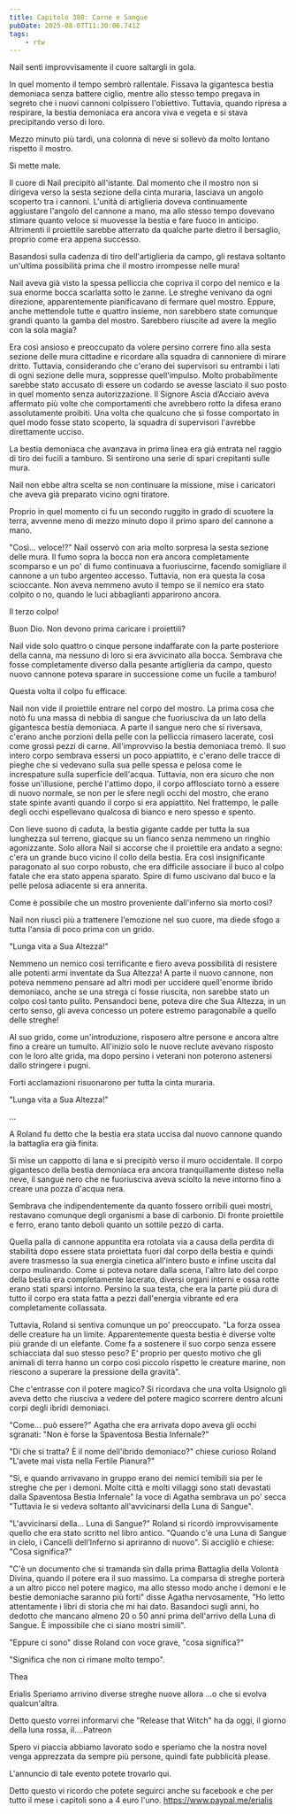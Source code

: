 ```yaml
---
title: Capitolo 380: Carne e Sangue
pubDate: 2025-08-07T11:30:06.741Z
tags:
    - rtw
---
```











Nail sentì improvvisamente il cuore saltargli in gola.


In quel momento il tempo sembrò rallentale. Fissava la gigantesca bestia demoniaca senza battere ciglio, mentre allo stesso tempo pregava in segreto che i nuovi cannoni colpissero l'obiettivo. Tuttavia, quando ripresa a respirare, la bestia demoniaca era ancora viva e vegeta e si stava precipitando verso di loro.


Mezzo minuto più tardi, una colonna di neve si sollevò da molto lontano rispetto il mostro.


Si mette male.


Il cuore di Nail precipitò all'istante. Dal momento che il mostro non si dirigeva verso la sesta sezione della cinta muraria, lasciava un angolo scoperto tra i cannoni. L'unità di artiglieria doveva continuamente aggiustare l'angolo del cannone a mano, ma allo stesso tempo dovevano stimare quanto veloce si muovesse la bestia e fare fuoco in anticipo. Altrimenti il proiettile sarebbe atterrato da qualche parte dietro il bersaglio, proprio come era appena successo.


Basandosi sulla cadenza di tiro dell'artiglieria da campo, gli restava soltanto un'ultima possibilità prima che il mostro irrompesse nelle mura!


Nail aveva già visto la spessa pelliccia che copriva il corpo del nemico e la sua enorme bocca scarlatta sotto le zanne. Le streghe venivano da ogni direzione, apparentemente pianificavano di fermare quel mostro. Eppure, anche mettendole tutte e quattro insieme, non sarebbero state comunque grandi quanto la gamba del mostro. Sarebbero riuscite ad avere la meglio con la sola magia?


Era così ansioso e preoccupato da volere persino correre fino alla sesta sezione delle mura cittadine e ricordare alla squadra di cannoniere di mirare dritto. Tuttavia, considerando che c'erano dei supervisori su entrambi i lati di ogni sezione delle mura, soppresse quell'impulso. Molto probabilmente sarebbe stato accusato di essere un codardo se avesse lasciato il suo posto in quel momento senza autorizzazione. Il Signore Ascia d’Acciaio aveva affermato più volte che comportamenti che avrebbero rotto la difesa erano assolutamente proibiti. Una volta che qualcuno che si fosse comportato in quel modo fosse stato scoperto, la squadra di supervisori l'avrebbe direttamente ucciso.


La bestia demoniaca che avanzava in prima linea era già entrata nel raggio di tiro dei fucili a tamburo. Si sentirono una serie di spari crepitanti sulle mura.


Nail non ebbe altra scelta se non continuare la missione, mise i caricatori che aveva già preparato vicino ogni tiratore.


Proprio in quel momento ci fu un secondo ruggito in grado di scuotere la terra, avvenne meno di mezzo minuto dopo il primo sparo del cannone a mano.


"Così... veloce!?" Nail osservò con aria molto sorpresa la sesta sezione delle mura. Il fumo sopra la bocca non era ancora completamente scomparso e un po' di fumo continuava a fuoriuscirne, facendo somigliare il cannone a un tubo argenteo accesso. Tuttavia, non era questa la cosa scioccante. Non aveva nemmeno avuto il tempo se il nemico era stato colpito o no, quando le luci abbaglianti apparirono ancora.


Il terzo colpo!


Buon Dio. Non devono prima caricare i proiettili? 


Nail vide solo quattro o cinque persone indaffarate con la parte posteriore della canna, ma nessuno di loro si era avvicinato alla bocca. Sembrava che fosse completamente diverso dalla pesante artiglieria da campo, questo nuovo cannone poteva sparare in successione come un fucile a tamburo!


Questa volta il colpo fu efficace.


Nail non vide il proiettile entrare nel corpo del mostro. La prima cosa che notò fu una massa di nebbia di sangue che fuoriusciva da un lato della gigantesca bestia demoniaca. A parte il sangue nero che si riversava, c'erano anche porzioni della pelle con la pelliccia rimasero lacerate, così come grossi pezzi di carne. All'improvviso la bestia demoniaca tremò. Il suo intero corpo sembrava essersi un poco appiattito, e c'erano delle tracce di pieghe che si vedevano sulla sua pelle spessa e pelosa come le increspature sulla superficie dell'acqua. Tuttavia, non era sicuro che non fosse un'illusione, perché l'attimo dopo, il corpo afflosciato tornò a essere di nuovo normale, se non per le sfere negli occhi del mostro, che erano state spinte avanti quando il corpo si era appiattito. Nel frattempo, le palle degli occhi espellevano qualcosa di bianco e nero spesso e spento.


Con lieve suono di caduta, la bestia gigante cadde per tutta la sua lunghezza sul terreno, giacque su un fianco senza nemmeno un ringhio agonizzante. Solo allora Nail si accorse che il proiettile era andato a segno: c'era un grande buco vicino il collo della bestia. Era così insignificante paragonato al suo corpo robusto, che era difficile associare il buco al colpo fatale che era stato appena sparato. Spire di fumo uscivano dal buco e la pelle pelosa adiacente si era annerita.


Come è possibile che un mostro proveniente dall'inferno sia morto così?


Nail non riuscì più a trattenere l'emozione nel suo cuore, ma diede sfogo a tutta l'ansia di poco prima con un grido.


"Lunga vita a Sua Altezza!"


Nemmeno un nemico così terrificante e fiero aveva possibilità di resistere alle potenti armi inventate da Sua Altezza! A parte il nuovo cannone, non poteva nemmeno pensare ad altri modi per uccidere quell'enorme ibrido demoniaco, anche se una strega ci fosse riuscita, non sarebbe stato un colpo così tanto pulito. Pensandoci bene, poteva dire che Sua Altezza, in un certo senso, gli aveva concesso un potere estremo paragonabile a quello delle streghe!


Al suo grido, come un'introduzione, risposero altre persone e ancora altre fino a creare un tumulto. All'inizio solo le nuove reclute avevano risposto con le loro alte grida, ma dopo persino i veterani non poterono astenersi dallo stringere i pugni.


Forti acclamazioni risuonarono per tutta la cinta muraria.


"Lunga vita a Sua Altezza!"


…


A Roland fu detto che la bestia era stata uccisa dal nuovo cannone quando la battaglia era già finita.


Si mise un cappotto di lana e si precipitò verso il muro occidentale. Il corpo gigantesco della bestia demoniaca era ancora tranquillamente disteso nella neve, il sangue nero che ne fuoriusciva aveva sciolto la neve intorno fino a creare una pozza d'acqua nera.


Sembrava che indipendentemente da quanto fossero orribili quei mostri, restavano comunque degli organismi a base di carbonio. Di fronte proiettile e ferro, erano tanto deboli quanto un sottile pezzo di carta.


Quella palla di cannone appuntita era rotolata via a causa della perdita di stabilità dopo essere stata proiettata fuori dal corpo della bestia e quindi avere trasmesso la sua energia cinetica all'intero busto e infine uscita dal corpo mulinando. Come si poteva notare dalla scena, l'altro lato del corpo della bestia era completamente lacerato, diversi organi interni e ossa rotte erano stati sparsi intorno. Persino la sua testa, che era la parte più dura di tutto il corpo era stata fatta a pezzi dall'energia vibrante ed era completamente collassata.


Tuttavia, Roland si sentiva comunque un po' preoccupato. "La forza ossea delle creature ha un limite. Apparentemente questa bestia è diverse volte più grande di un elefante. Come fa a sostenere il suo corpo senza essere schiacciata dal suo stesso peso? E’ proprio per questo motivo che gli animali di terra hanno un corpo così piccolo rispetto le creature marine, non riescono a superare la pressione della gravità".


Che c'entrasse con il potere magico? Si ricordava che una volta Usignolo gli aveva detto che riusciva a vedere del potere magico scorrere dentro alcuni corpi degli ibridi demoniaci.


"Come... può essere?" Agatha che era arrivata dopo aveva gli occhi sgranati: "Non è forse la Spaventosa Bestia Infernale?"


"Di che si tratta? È il nome dell'ibrido demoniaco?" chiese curioso Roland "L'avete mai vista nella Fertile Pianura?"


"Sì, e quando arrivavano in gruppo erano dei nemici temibili sia per le streghe che per i demoni. Molte città e molti villaggi sono stati devastati dalla Spaventosa Bestia Infernale" la voce di Agatha sembrava un po' secca "Tuttavia le si vedeva soltanto all'avvicinarsi della Luna di Sangue".


"L'avvicinarsi della... Luna di Sangue?" Roland si ricordò improvvisamente quello che era stato scritto nel libro antico. "Quando c'è una Luna di Sangue in cielo, i Cancelli dell’Inferno si apriranno di nuovo". Si accigliò e chiese: "Cosa significa?"


"C'è un documento che si tramanda sin dalla prima Battaglia della Volontà Divina, quando il potere era il suo massimo. La comparsa di streghe porterà a un altro picco nel potere magico, ma allo stesso modo anche i demoni e le bestie demoniache saranno più forti" disse Agatha nervosamente, "Ho letto attentamente i libri di storia che mi hai dato. Basandoci sugli anni, ho dedotto che mancano almeno 20 o 50 anni prima dell'arrivo della Luna di Sangue. È impossibile che ci siano mostri simili".


"Eppure ci sono" disse Roland con voce grave, "cosa significa?"


"Significa che non ci rimane molto tempo".






Thea






 Erialis Speriamo arrivino diverse streghe nuove allora ...o che si evolva qualcun'altra.


Detto questo vorrei informarvi che "Release that Witch" ha da oggi, il giorno della luna rossa, il....Patreon


Spero vi piaccia abbiamo lavorato sodo e speriamo che la nostra novel venga apprezzata da sempre più persone, quindi fate pubblicità please.


 L'annuncio di tale evento potete trovarlo qui.


Detto questo vi ricordo che potete seguirci anche su facebook e che per tutto il mese i capitoli sono a 4 euro l'uno.  https://www.paypal.me/erialis 
                                


                                



